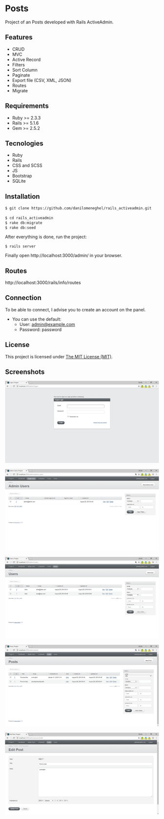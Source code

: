 # Posts

Project of an Posts developed with Rails ActiveAdmin.

## Features

- CRUD
- MVC
- Active Record
- Filters
- Sort Column
- Paginate
- Export file (CSV, XML, JSON)
- Routes
- Migrate

## Requirements

- Ruby >= 2.3.3
- Rails >= 5.1.6
- Gem >= 2.5.2

## Tecnologies

- Ruby
- Rails
- CSS and SCSS
- JS
- Bootstrap
- SQLite

## Installation

```
$ git clone https://github.com/danilomeneghel/rails_activeadmin.git

$ cd rails_activeadmin
$ rake db:migrate
$ rake db:seed
```

After everything is done, run the project:

```
$ rails server
```

Finally open http://localhost:3000/admin/ in your browser.

## Routes

http://localhost:3000/rails/info/routes

## Connection

To be able to connect, I advise you to create an account on the panel.

- You can use the default: 
	- User: admin@example.com
	- Password: password

## License

This project is licensed under <a href="LICENSE">The MIT License (MIT)</a>.

## Screenshots

![Screenshots](screenshots/screenshot01.png)<br><br>
![Screenshots](screenshots/screenshot02.png)<br><br>
![Screenshots](screenshots/screenshot03.png)<br><br>
![Screenshots](screenshots/screenshot04.png)<br><br>
![Screenshots](screenshots/screenshot05.png)<br><br>
